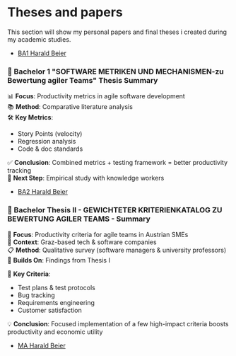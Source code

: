 # Theses and papers
This section will show my personal papers and final theses i created during my academic studies. 

- [BA1 Harald Beier](https://github.com/haraldthegrey/Theses-and-papers/blob/main/BA1_Harald_Beier.pdf?raw=true)
### 📘 Bachelor 1 "SOFTWARE METRIKEN UND MECHANISMEN-zu Bewertung agiler Teams" Thesis Summary

📊 **Focus**: Productivity metrics in agile software development  
📚 **Method**: Comparative literature analysis  
🛠️ **Key Metrics**:  
- Story Points (velocity)  
- Regression analysis  
- Code & doc standards  

✅ **Conclusion**: Combined metrics + testing framework = better productivity tracking  
🔬 **Next Step**: Empirical study with knowledge workers

- [BA2 Harald Beier](https://github.com/haraldthegrey/Theses-and-papers/blob/main/BA2_Beier_Harald.pdf?raw=true)
### 📘 Bachelor Thesis II - GEWICHTETER KRITERIENKATALOG ZU BEWERTUNG AGILER TEAMS - Summary

🏢 **Focus**: Productivity criteria for agile teams in Austrian SMEs  
📍 **Context**: Graz-based tech & software companies  
📋 **Method**: Qualitative survey (software managers & university professors)  
🧩 **Builds On**: Findings from Thesis I  

🎯 **Key Criteria**:  
- Test plans & test protocols  
- Bug tracking  
- Requirements engineering  
- Customer satisfaction  

💡 **Conclusion**: Focused implementation of a few high-impact criteria boosts productivity and economic utility

- [MA Harald Beier](https://github.com/haraldthegrey/Theses-and-papers/blob/main/MA_Beier_Harald.pdf?raw=true)

